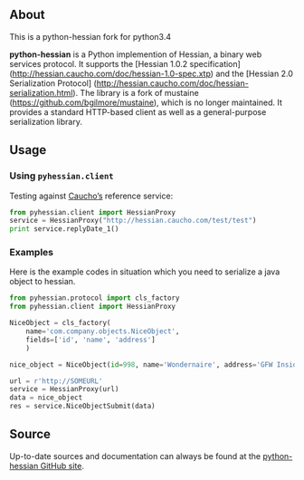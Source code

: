 About
-----

This is a python-hessian fork for python3.4

**python-hessian** is a Python implemention of Hessian, a binary web services
protocol. It supports the [Hessian 1.0.2 specification]
(http://hessian.caucho.com/doc/hessian-1.0-spec.xtp) and the
[Hessian 2.0 Serialization Protocol]
(http://hessian.caucho.com/doc/hessian-serialization.html). The library
is a fork of mustaine (https://github.com/bgilmore/mustaine), which is no
longer maintained. It provides a standard HTTP-based client
as well as a general-purpose serialization library.

Usage
-----

### Using `pyhessian.client`

Testing against [Caucho’s](http://hessian.caucho.com/) reference service:

```python
from pyhessian.client import HessianProxy
service = HessianProxy("http://hessian.caucho.com/test/test")
print service.replyDate_1()
```

### Examples
Here is the example codes in situation which you need to serialize a java object to hessian.
```python
from pyhessian.protocol import cls_factory
from pyhessian.client import HessianProxy

NiceObject = cls_factory(
    name='com.company.objects.NiceObject',
    fields=['id', 'name', 'address']
    )

nice_object = NiceObject(id=998, name='Wondernaire', address='GFW Inside')

url = r'http://SOMEURL'
service = HessianProxy(url)
data = nice_object
res = service.NiceObjectSubmit(data)
```

Source
------

Up-to-date sources and documentation can always be found at the [python-hessian
GitHub site](https://github.com/theatlantic/python-hessian).
